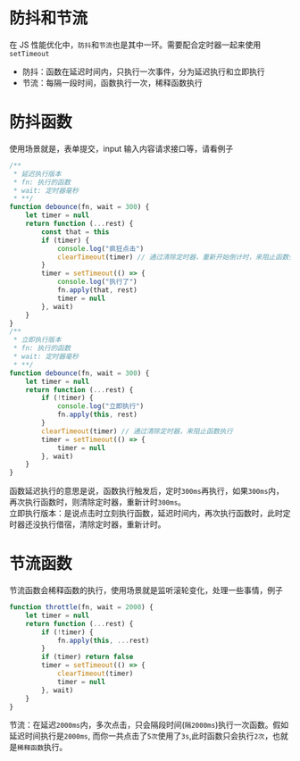 # 防抖和节流

在 JS 性能优化中，`防抖`和`节流`也是其中一环。需要配合定时器一起来使用`setTimeout`

- 防抖：函数在延迟时间内，只执行一次事件，分为延迟执行和立即执行
- 节流：每隔一段时间，函数执行一次，稀释函数执行

# 防抖函数

使用场景就是，表单提交，input 输入内容请求接口等，请看例子

```javascript
/**
 * 延迟执行版本
 * fn: 执行的函数
 * wait: 定时器毫秒
 * **/
function debounce(fn, wait = 300) {
	let timer = null
	return function (...rest) {
		const that = this
		if (timer) {
			console.log("疯狂点击")
			clearTimeout(timer) // 通过清除定时器，重新开始倒计时，来阻止函数多次触发
		}
		timer = setTimeout(() => {
			console.log("执行了")
			fn.apply(that, rest)
			timer = null
		}, wait)
	}
}
/**
 * 立即执行版本
 * fn: 执行的函数
 * wait: 定时器毫秒
 * **/
function debounce(fn, wait = 300) {
	let timer = null
	return function (...rest) {
		if (!timer) {
			console.log("立即执行")
			fn.apply(this, rest)
		}
		clearTimeout(timer) // 通过清除定时器，来阻止函数执行
		timer = setTimeout(() => {
			timer = null
		}, wait)
	}
}
```

函数延迟执行的意思是说，函数执行触发后，定时`300ms`再执行，如果`300ms`内，再次执行函数时，则清除定时器，重新计时`300ms`。</br>
立即执行版本：是说点击时立刻执行函数，延迟时间内，再次执行函数时，此时定时器还没执行借宿，清除定时器，重新计时。

# 节流函数

节流函数会稀释函数的执行，使用场景就是监听滚轮变化，处理一些事情，例子

```javascript
function throttle(fn, wait = 2000) {
	let timer = null
	return function (...rest) {
		if (!timer) {
			fn.apply(this, ...rest)
		}
		if (timer) return false
		timer = setTimeout(() => {
			clearTimeout(timer)
			timer = null
		}, wait)
	}
}
```

节流：在延迟`2000ms`内，多次点击，只会隔段时间(`隔2000ms`)执行一次函数。假如延迟时间执行是`2000ms`, 而你一共点击了`5次`使用了`3s`,此时函数只会执行`2次`，也就是`稀释函数`执行。

